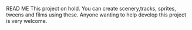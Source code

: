 READ ME
This project on hold.
You can create scenery,tracks, sprites, tweens and films using these.
Anyone wanting to help develop this project is very welcome.
